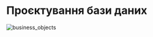 # Проєктування бази даних

![business_objects](http://www.plantuml.com/plantuml/proxy?cache=no&src=https://raw.githubusercontent.com/IKerrigan/Project_management_system/master/src/uml/business_objects)

